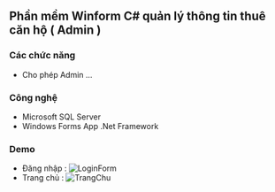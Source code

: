 ## Phần mềm Winform C# quản lý thông tin thuê căn hộ ( Admin ) 


### Các chức năng

- Cho phép Admin ...



### Công nghệ

- Microsoft SQL Server
- Windows Forms App .Net Framework




### Demo
- Đăng nhập : 
![LoginForm](https://github.com/user-attachments/assets/ce642402-b15b-49cb-8cec-8be6899ad2c7)
- Trang chủ :
![TrangChu](https://github.com/user-attachments/assets/4a710d8c-7d4a-4706-b446-55a326d50add)

